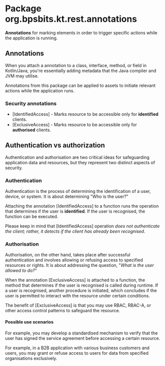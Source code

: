 # Package org.bpsbits.kt.rest.annotations

**Annotations** for marking elements in order to trigger specific actions while the
application is running.

## Annotations

When you attach a annotation to a class, interface, method, or field in
Kotlin/Java, you're essentially adding metadata that the Java compiler and JVM
may utilise.

Annotations from this package can be applied to assets to initiate relevant
actions while the application runs.

### Security annotations

- [IdentifiedAccess] - Marks resource to be accessible only for **identified** clients.
- [ExclusiveAccess] - Marks resource to be accessible only for **authorised** clients.

## Authentication vs authorization

Authentication and authorisation are two critical ideas for safeguarding application data and resources, but they represent two distinct aspects of security.

### Authentication

Authentication is the process of determining the identification of a user, device, or system. It is about determining "Who is the user?"

Attaching the annotation [IdentifiedAccess] to a function runs the operation that determines if the user is **identified**. If the user is recognised, the function can be executed.

Please keep in mind that [IdentifiedAccess]  operation  *does not authenticate the client; rather, it detects if the client has already been recognised*.

### Authorisation

Authorisation, on the other hand, takes place after successful authentication and involves allowing or refusing access to specified resources or rights. It is about addressing the question, "*What is the user allowed to do?*"

When the annotation [ExclusiveAccess] is attached to a function, the method that determines if the user is recognised is called during runtime. If a user is recognised, another procedure is initiated, which concludes if the user is permitted to interact with the resource under certain conditions.

The benefit of [ExclusiveAccess] is that you may use RBAC, RBAC-A, or other access control patterns to safeguard the resource. 

#### Possible use scenarios

For example, you may develop a standardised mechanism to verify that the user has signed the service agreement before accessing a certain resource.

For example, in a B2B application with various business customers and users, you may grant or refuse access to users for data from specified organisations exclusively.
